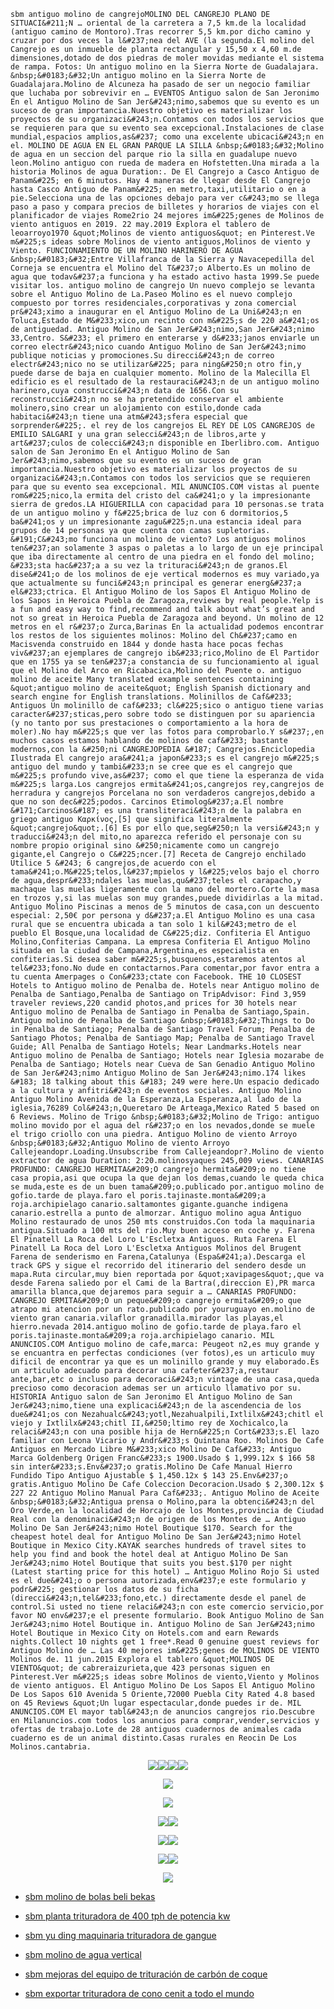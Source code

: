 
```
sbm antiguo molino de cangrejoMOLINO DEL CANGREJO PLANO DE SITUACI&#211;N … oriental de la carretera a 7,5 km.de la localidad (antiguo camino de Montoro).Tras recorrer 5,5 km.por dicho camino y cruzar por dos veces la l&#237;nea del AVE (la segunda.El molino del Cangrejo es un inmueble de planta rectangular y 15,50 x 4,60 m.de dimensiones,dotado de dos piedras de moler movidas mediante el sistema de rampa. Fotos: Un antiguo molino en la Sierra Norte de Guadalajara. &nbsp;&#0183;&#32;Un antiguo molino en la Sierra Norte de Guadalajara.Molino de Alcuneza ha pasado de ser un negocio familiar que luchaba por sobrevivir en … EVENTOS Antiguo salon de San Jeronimo En el Antiguo Molino de San Jer&#243;nimo,sabemos que su evento es un suceso de gran importancia.Nuestro objetivo es materializar los proyectos de su organizaci&#243;n.Contamos con todos los servicios que se requieren para que su evento sea excepcional.Instalaciones de clase mundial,espacios amplios,as&#237; como una excelente ubicaci&#243;n en el. MOLINO DE AGUA EN EL GRAN PARQUE LA SILLA &nbsp;&#0183;&#32;Molino de agua en un seccion del parque rio la silla en guadalupe nuevo leon.Molino antiguo con rueda de madera en Hofstetten.Una mirada a la historia Molinos de agua Duration:. De El Cangrejo a Casco Antiguo de Panam&#225; en 6 minutos. Hay 4 maneras de llegar desde El Cangrejo hasta Casco Antiguo de Panam&#225; en metro,taxi,utilitario o en a pie.Selecciona una de las opciones debajo para ver c&#243;mo se llega paso a paso y compara precios de billetes y horarios de viajes con el planificador de viajes Rome2rio 24 mejores im&#225;genes de Molinos de viento antiguos en 2019. 22 may.2019 Explora el tablero de leoarroyo1970 &quot;Molinos de viento antiguos&quot; en Pinterest.Ve m&#225;s ideas sobre Molinos de viento antiguos,Molinos de viento y Viento. FUNCIONAMIENTO DE UN MOLINO HARINERO DE AGUA &nbsp;&#0183;&#32;Entre Villafranca de la Sierra y Navacepedilla del Corneja se encuentra el Molino del T&#237;o Alberto.Es un molino de agua que todav&#237;a funciona y ha estado activo hasta 1999.Se puede visitar los. antiguo molino de cangrejo Un nuevo complejo se levanta sobre el Antiguo Molino de La.Paseo Molino es el nuevo complejo compuesto por torres residenciales,corporativas y zona comercial pr&#243;ximo a inaugurar en el Antiguo Molino de La Uni&#243;n en Toluca,Estado de M&#233;xico,un recinto con m&#225;s de 220 a&#241;os de antiguedad. Antiguo Molino de San Jer&#243;nimo,San Jer&#243;nimo 33,Centro. S&#233; el primero en enterarse y d&#233;janos enviarle un correo electr&#243;nico cuando Antiguo Molino de San Jer&#243;nimo publique noticias y promociones.Su direcci&#243;n de correo electr&#243;nico no se utilizar&#225; para ning&#250;n otro fin,y puede darse de baja en cualquier momento. Molino de la Malecilla El edificio es el resultado de la restauraci&#243;n de un antiguo molino harinero,cuya construcci&#243;n data de 1656.Con su reconstrucci&#243;n no se ha pretendido conservar el ambiente molinero,sino crear un alojamiento con estilo,donde cada habitaci&#243;n tiene una atm&#243;sfera especial que sorprender&#225;. el rey de los cangrejos EL REY DE LOS CANGREJOS de EMILIO SALGARI y una gran selecci&#243;n de libros,arte y art&#237;culos de colecci&#243;n disponible en Iberlibro.com. Antiguo salon de San Jeronimo En el Antiguo Molino de San Jer&#243;nimo,sabemos que su evento es un suceso de gran importancia.Nuestro objetivo es materializar los proyectos de su organizaci&#243;n.Contamos con todos los servicios que se requieren para que su evento sea excepcional. MIL ANUNCIOS.COM vistas al puente rom&#225;nico,la ermita del cristo del ca&#241;o y la impresionante sierra de gredos.LA HIGUERILLA con capacidad para 10 personas.se trata de un antiguo molino y f&#225;brica de luz con 6 dormitorios,5 ba&#241;os y un impresionante zagu&#225;n.una estancia ideal para grupos de 14 personas ya que cuenta con camas supletorias. &#191;C&#243;mo funciona un molino de viento? Los antiguos molinos ten&#237;an solamente 3 aspas o paletas a lo largo de un eje principal que iba directamente al centro de una piedra en el fondo del molino; &#233;sta hac&#237;a a su vez la trituraci&#243;n de granos.El dise&#241;o de los molinos de eje vertical modernos es muy variado,ya que actualmente su funci&#243;n principal es generar energ&#237;a el&#233;ctrica. El Antiguo Molino de los Sapos El Antiguo Molino de los Sapos in Heroica Puebla de Zaragoza,reviews by real people.Yelp is a fun and easy way to find,recommend and talk about what’s great and not so great in Heroica Puebla de Zaragoza and beyond. Un molino de 12 metros en el r&#237;o Zurca,Barinas En la actualidad podemos encontrar los restos de los siguientes molinos: Molino del Ch&#237;camo en Macisvenda construido en 1844 y donde hasta hace pocas fechas viv&#237;an ejemplares de cangrejo ib&#233;rico,Molino de El Partidor que en 1755 ya se ten&#237;a constancia de su funcionamiento al igual que el Molino del Arco en Ricabacica,Molino del Puente o. antiguo molino de aceite Many translated example sentences containing &quot;antiguo molino de aceite&quot; English Spanish dictionary and search engine for English translations. Molinillos de Caf&#233; Antiguos Un molinillo de caf&#233; cl&#225;sico o antiguo tiene varias caracter&#237;sticas,pero sobre todo se distinguen por su apariencia (y no tanto por sus prestaciones o comportamiento a la hora de moler).No hay m&#225;s que ver las fotos para comprobarlo.Y s&#237;,en muchos casos estamos hablando de molinos de caf&#233; bastante modernos,con la &#250;ni CANGREJOPEDIA &#187; Cangrejos.Enciclopedia Ilustrada El cangrejo ara&#241;a japon&#233;s es el cangrejo m&#225;s antiguo del mundo y tambi&#233;n se cree que es el cangrejo que m&#225;s profundo vive,as&#237; como el que tiene la esperanza de vida m&#225;s larga.Los cangrejos ermita&#241;os,cangrejos rey,cangrejos de herradura y cangrejos Porcelana no son verdaderos cangrejos,debido a que no son dec&#225;podos. Carcinos Etimolog&#237;a.El nombre &#171;Carcinos&#187; es una transliteraci&#243;n de la palabra en griego antiguo Καρκίνος,[5] que significa literalmente &quot;cangrejo&quot;.[6] Es por ello que,seg&#250;n la versi&#243;n y traducci&#243;n del mito,no aparezca referido el personaje con su nombre propio original sino &#250;nicamente como un cangrejo gigante,el Cangrejo o C&#225;ncer.[7] Receta de Cangrejo enchilado Utilice 5 &#243; 6 cangrejos,de acuerdo con el tama&#241;o.M&#225;telos,l&#237;mpielos y l&#225;velos bajo el chorro de agua,despr&#233;ndales las muelas,qu&#237;teles el carapacho,y machaque las muelas ligeramente con la mano del mortero.Corte la masa en trozos y,si las muelas son muy grandes,puede dividirlas a la mitad. Antiguo Molino Piscinas a menos de 5 minutos de casa,con un descuento especial: 2,50€ por persona y d&#237;a.El Antiguo Molino es una casa rural que se encuentra ubicada a tan solo 1 kil&#243;metro de el pueblo El Bosque,una localidad de C&#225;diz. Confiteria El Antiguo Molino,Confiterias Campana. La empresa Confiteria El Antiguo Molino situada en la ciudad de Campana,Argentina,es especialista en confiterias.Si desea saber m&#225;s,busquenos,estaremos atentos al tel&#233;fono.No dude en contactarnos.Para comentar,por favor entra a tu cuenta Amerpages o Con&#233;ctate con Facebook. THE 10 CLOSEST Hotels to Antiguo molino de Penalba de. Hotels near Antiguo molino de Penalba de Santiago,Penalba de Santiago on TripAdvisor: Find 3,959 traveler reviews,220 candid photos,and prices for 30 hotels near Antiguo molino de Penalba de Santiago in Penalba de Santiago,Spain. Antiguo molino de Penalba de Santiago &nbsp;&#0183;&#32;Things to Do in Penalba de Santiago; Penalba de Santiago Travel Forum; Penalba de Santiago Photos; Penalba de Santiago Map; Penalba de Santiago Travel Guide; All Penalba de Santiago Hotels; Near Landmarks.Hotels near Antiguo molino de Penalba de Santiago; Hotels near Iglesia mozarabe de Penalba de Santiago; Hotels near Cueva de San Genadio Antiguo Molino de San Jer&#243;nimo Antiguo Molino de San Jer&#243;nimo.174 likes &#183; 18 talking about this &#183; 249 were here.Un espacio dedicado a la cultura y anfitri&#243;n de eventos sociales. Antiguo Molino Antiguo Molino Avenida de la Esperanza,La Esperanza,al lado de la iglesia,76289 Col&#243;n,Queretaro De Arteaga,Mexico Rated 5 based on 6 Reviews. Molino de Trigo &nbsp;&#0183;&#32;Molino de Trigo: antiguo molino movido por el agua del r&#237;o en los nevados,donde se muele el trigo criollo con una piedra. Antiguo Molino de viento Arroyo &nbsp;&#0183;&#32;Antiguo Molino de viento Arroyo Callejeandopr.Loading.Unsubscribe from Callejeandopr?.Molino de viento extractor de agua Duration: 2:20.molinosyaques 245,009 views. CANARIAS PROFUNDO: CANGREJO HERMITA&#209;O cangrejo hermita&#209;o no tiene casa propia,asi que ocupa la que dejan los demas,cuando le queda chica se muda,este es de un buen tama&#209;o.publicado por.antiguo molino de gofio.tarde de playa.faro el poris.tajinaste.monta&#209;a roja.archipielago canario.saltamontes gigante.guanche indigena canario.estrella a punto de almorzar. Antiguo molino agua Antiguo Molino restaurado de unos 250 mts construidos.Con toda la maquinaria antigua.Situado a 100 mts del rio.Muy buen acceso en coche y. Farena El Pinatell La Roca del Loro L'Escletxa Antiguos. Ruta Farena El Pinatell La Roca del Loro L'Escletxa Antiguos Molinos del Brugent Farena de senderismo en Farena,Catalunya (Espa&#241;a).Descarga el track GPS y sigue el recorrido del itinerario del sendero desde un mapa.Ruta circular,muy bien reportada por &quot;xavipages&quot;,que va desde Farena saliedo por el Cami de la Bartra(,direccion E),PR marca amarilla blanca,que dejaremos para seguir a … CANARIAS PROFUNDO: CANGREJO ERMITA&#209;O un peque&#209;o cangrejo ermita&#209;o que atrapo mi atencion por un rato.publicado por youruguayo en.molino de viento gran canaria.vilaflor granadilla.mirador las playas,el hierro.nevada 2014.antiguo molino de gofio.tarde de playa.faro el poris.tajinaste.monta&#209;a roja.archipielago canario. MIL ANUNCIOS.COM Antiguo molino de cafe,marca: Peugeot n2,es muy grande y se encuantra en perfectas condiciones (ver fotos),es un articulo muy dificil de encontrar ya que es un molinillo grande y muy elaborado.Es un articulo adecuado para decorar una cafeter&#237;a,restaur ante,bar,etc o incluso para decoraci&#243;n vintage de una casa,queda precioso como decoracion ademas ser un articulo llamativo por su. HISTORIA Antiguo salon de San Jeronimo El Antiguo Molino de San Jer&#243;nimo,tiene una explicaci&#243;n de la ascendencia de los due&#241;os con Nezahualc&#243;yotl,Nezahualpili,Ixtlilx&#243;chitl el viejo y Ixtlilx&#243;chitl II,&#250;ltimo rey de Xochicalco,la relaci&#243;n con una posible hija de Hern&#225;n Cort&#233;s.El lazo familiar con Leona Vicario y Andr&#233;s Quintana Roo. Molinos De Cafe Antiguos en Mercado Libre M&#233;xico Molino De Caf&#233; Antiguo Marca Goldenberg Origen Franc&#233;s 1900.Usado $ 1,999.12x $ 166 58 sin inter&#233;s.Env&#237;o gratis.Molino De Cafe Manual Hierro Fundido Tipo Antiguo Ajustable $ 1,450.12x $ 143 25.Env&#237;o gratis.Antiguo Molino De Cafe Coleccion Decoracion.Usado $ 2,300.12x $ 227 22 Antiguo Molino Manual Para Caf&#233;. Antiguo Molino de Aceite &nbsp;&#0183;&#32;Antigua prensa o Molino,para la obtenci&#243;n del Oro Verde,en la localidad de Horcajo de los Montes,provincia de Ciudad Real con la denominaci&#243;n de origen de los Montes de … Antiguo Molino De San Jer&#243;nimo Hotel Boutique $170. Search for the cheapest hotel deal for Antiguo Molino De San Jer&#243;nimo Hotel Boutique in Mexico City.KAYAK searches hundreds of travel sites to help you find and book the hotel deal at Antiguo Molino De San Jer&#243;nimo Hotel Boutique that suits you best.$170 per night (Latest starting price for this hotel) … Antiguo Molino Rojo Si usted es el due&#241;o o persona autorizada,env&#237;e este formulario y podr&#225; gestionar los datos de su ficha (direcci&#243;n,tel&#233;fono,etc.) directamente desde el panel de control.Si usted no tiene relaci&#243;n con este comercio servicio,por favor NO env&#237;e el presente formulario. Book Antiguo Molino de San Jer&#243;nimo Hotel Boutique in. Antiguo Molino de San Jer&#243;nimo Hotel Boutique in Mexico City on Hotels.com and earn Rewards nights.Collect 10 nights get 1 free*.Read 0 genuine guest reviews for Antiguo Molino de … Las 40 mejores im&#225;genes de MOLINOS DE VIENTO Molinos de. 11 jun.2015 Explora el tablero &quot;MOLINOS DE VIENTO&quot; de cabreraizurieta,que 423 personas siguen en Pinterest.Ver m&#225;s ideas sobre Molinos de viento,Viento y Molinos de viento antiguos. El Antiguo Molino De Los Sapos El Antiguo Molino De Los Sapos 610 Avenida 5 Oriente,72000 Puebla City Rated 4.8 based on 45 Reviews &quot;Un lugar espectacular,donde puedes ir de. MIL ANUNCIOS.COM El mayor tabl&#243;n de anuncios cangrejos rio.Descubre en Milanuncios.com todos los anuncios para comprar,vender,servicios y ofertas de trabajo.Lote de 28 antiguos cuadernos de animales cada cuaderno es de un animal distinto.Casas rurales en Reocin De Los Molinos.cantabria. 
```

<div align="center">

<a href="https://es-mill.shibang-china.com/github&k=sbm+antiguo+molino+de+cangrejo"><img src="https://static.shibang-china.com/es/mill/index.jpg"></a><a href="https://es-mill.shibang-china.com/materials.htmlgithub&k=sbm+antiguo+molino+de+cangrejo"><img src="https://static.shibang-china.com/es/mill/materials.jpg"></a><a href="https://es-mill.shibang-china.com/about.htmlgithub&k=sbm+antiguo+molino+de+cangrejo"><img src="https://static.shibang-china.com/es/mill/about.jpg"></a><a href="https://es-mill.shibang-china.com/contact.htmlgithub&k=sbm+antiguo+molino+de+cangrejo"><img src="https://static.shibang-china.com/es/mill/contact.jpg"></a>

<a href="https://es-mill.shibang-china.com/github&k=sbm+antiguo+molino+de+cangrejo"><img src="https://static.shibang-china.com/es/mill/banner.jpg"></a>

<a href="https://swt.shibang-china.com/github&k=sbm+antiguo+molino+de+cangrejo"><img src="https://static.shibang-china.com/es/mill/chat.jpg"></a>

<a href="https://es-mill.shibang-china.com/products/vertical-roller-mill.htmlgithub&k=sbm+antiguo+molino+de+cangrejo"><img src="https://static.shibang-china.com/es/mill/vertical.jpg"></a><a href="https://es-mill.shibang-china.com/products/raymond-mill.htmlgithub&k=sbm+antiguo+molino+de+cangrejo"><img src="https://static.shibang-china.com/es/mill/raymond.jpg"></a>

<a href="https://es-mill.shibang-china.com/products/ultrafine-grinding-mill.htmlgithub&k=sbm+antiguo+molino+de+cangrejo"><img src="https://static.shibang-china.com/es/mill/ultrafine.jpg"></a><a href="https://es-mill.shibang-china.com/products/trapezium-grinding-mill.htmlgithub&k=sbm+antiguo+molino+de+cangrejo"><img src="https://static.shibang-china.com/es/mill/trapezium.jpg"></a>

<a href="https://es-mill.shibang-china.com/products/ball-mill.htmlgithub&k=sbm+antiguo+molino+de+cangrejo"><img src="https://static.shibang-china.com/es/mill/ball.jpg"></a><a href="https://es-mill.shibang-china.com/products/hammer-mill.htmlgithub&k=sbm+antiguo+molino+de+cangrejo"><img src="https://static.shibang-china.com/es/mill/hammer.jpg"></a>

<a href="https://swt.shibang-china.com/github&k=sbm+antiguo+molino+de+cangrejo"><img src="https://static.shibang-china.com/es/mill/case.jpg"></a>

</div>


* [sbm molino de bolas beli bekas](sbm%20molino%20de%20bolas%20beli%20bekas.md)

* [sbm planta trituradora de 400 tph de potencia kw](sbm%20planta%20trituradora%20de%20400%20tph%20de%20potencia%20kw.md)

* [sbm yu ding maquinaria trituradora de gangue](sbm%20yu%20ding%20maquinaria%20trituradora%20de%20gangue.md)

* [sbm molino de agua vertical](sbm%20molino%20de%20agua%20vertical.md)

* [sbm mejoras del equipo de trituración de carbón de coque](sbm%20mejoras%20del%20equipo%20de%20trituraci%C3%B3n%20de%20carb%C3%B3n%20de%20coque.md)

* [sbm exportar trituradora de cono cenit a todo el mundo](sbm%20exportar%20trituradora%20de%20cono%20cenit%20a%20todo%20el%20mundo.md)